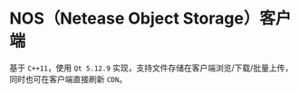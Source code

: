 # NOS（Netease Object Storage）客户端

基于 `C++11`，使用 `Qt 5.12.9` 实现，支持文件存储在客户端浏览/下载/批量上传，同时也可在客户端直接刷新 `CDN`。
